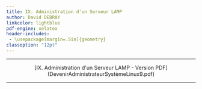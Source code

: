 ```yaml
---
title: IX. Administration d'un Serveur LAMP
author: David DEBRAY
linkcolor: lightblue
pdf-engine: xelatex
header-includes:
 - \usepackage[margin=.5in]{geometry}
classoption: "12pt"
---
```

<link rel="icon" href="favicon.png" type="image/png" />




---

<p style="text-align: center"> [IX. Administration d'un Serveur LAMP - Version PDF](DevenirAdministrateurSystèmeLinux9.pdf) </p>

---

